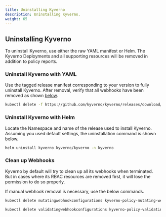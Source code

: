 ```yaml
---
title: Uninstalling Kyverno
description: Uninstalling Kyverno.
weight: 65
---
```


## Uninstalling Kyverno

To uninstall Kyverno, use either the raw YAML manifest or Helm. The Kyverno Deployments and all supporting resources will be removed in addition to policy reports.

### Uninstall Kyverno with YAML

Use the tagged release manifest corresponding to your version to fully uninstall Kyverno. After removal, verify that all webhooks have been removed as shown [below](#clean-up-webhooks).

```sh
kubectl delete -f https://github.com/kyverno/kyverno/releases/download/v1.10.0/install.yaml
```

### Uninstall Kyverno with Helm

Locate the Namespace and name of the release used to install Kyverno. Assuming you used default settings, the uninstallation command is shown below.

```sh
helm uninstall kyverno kyverno/kyverno -n kyverno
```

### Clean up Webhooks

Kyverno by default will try to clean up all its webhooks when terminated. But in cases where its RBAC resources are removed first, it will lose the permission to do so properly.

If manual webhook removal is necessary, use the below commands.

```sh
kubectl delete mutatingwebhookconfigurations kyverno-policy-mutating-webhook-cfg kyverno-resource-mutating-webhook-cfg kyverno-verify-mutating-webhook-cfg

kubectl delete validatingwebhookconfigurations kyverno-policy-validating-webhook-cfg kyverno-resource-validating-webhook-cfg kyverno-cleanup-validating-webhook-cfg kyverno-exception-validating-webhook-cfg
```
